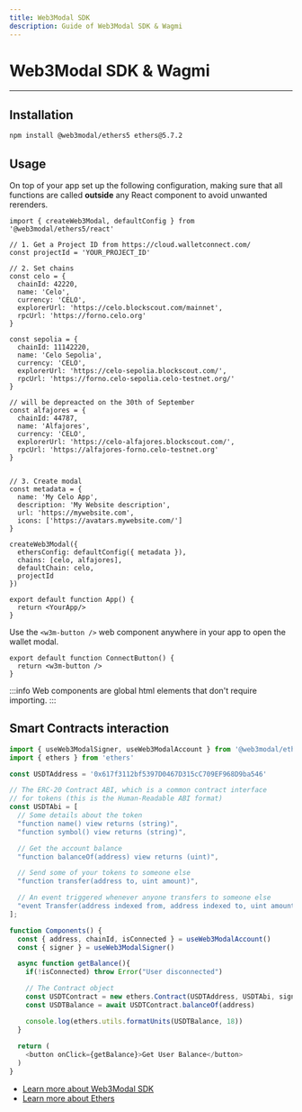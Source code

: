 ```yaml
---
title: Web3Modal SDK
description: Guide of Web3Modal SDK & Wagmi
---
```


# Web3Modal SDK & Wagmi

---

## Installation

```bash npm2yarn
npm install @web3modal/ethers5 ethers@5.7.2
```

## Usage

On top of your app set up the following configuration, making sure that all functions are called **outside** any React component to avoid unwanted rerenders.

```tsx
import { createWeb3Modal, defaultConfig } from '@web3modal/ethers5/react'

// 1. Get a Project ID from https://cloud.walletconnect.com/ 
const projectId = 'YOUR_PROJECT_ID'

// 2. Set chains
const celo = {
  chainId: 42220,
  name: 'Celo',
  currency: 'CELO',
  explorerUrl: 'https://celo.blockscout.com/mainnet',
  rpcUrl: 'https://forno.celo.org'
}

const sepolia = {
  chainId: 11142220,
  name: 'Celo Sepolia',
  currency: 'CELO',
  explorerUrl: 'https://celo-sepolia.blockscout.com/',
  rpcUrl: 'https://forno.celo-sepolia.celo-testnet.org/'
}

// will be depreacted on the 30th of September
const alfajores = {
  chainId: 44787,
  name: 'Alfajores',
  currency: 'CELO',
  explorerUrl: 'https://celo-alfajores.blockscout.com/',
  rpcUrl: 'https://alfajores-forno.celo-testnet.org'
}


// 3. Create modal
const metadata = {
  name: 'My Celo App',
  description: 'My Website description',
  url: 'https://mywebsite.com',
  icons: ['https://avatars.mywebsite.com/']
}

createWeb3Modal({
  ethersConfig: defaultConfig({ metadata }),
  chains: [celo, alfajores],
  defaultChain: celo,
  projectId
})

export default function App() {
  return <YourApp/>
}
```

Use the `<w3m-button />` web component anywhere in your app to open the wallet modal.

```tsx
export default function ConnectButton() {
  return <w3m-button />
}
```

:::info
Web components are global html elements that don't require importing.
:::

## Smart Contracts interaction

```ts
import { useWeb3ModalSigner, useWeb3ModalAccount } from '@web3modal/ethers5/react'
import { ethers } from 'ethers'

const USDTAddress = '0x617f3112bf5397D0467D315cC709EF968D9ba546'

// The ERC-20 Contract ABI, which is a common contract interface
// for tokens (this is the Human-Readable ABI format)
const USDTAbi = [
  // Some details about the token
  "function name() view returns (string)",
  "function symbol() view returns (string)",

  // Get the account balance
  "function balanceOf(address) view returns (uint)",

  // Send some of your tokens to someone else
  "function transfer(address to, uint amount)",

  // An event triggered whenever anyone transfers to someone else
  "event Transfer(address indexed from, address indexed to, uint amount)"
];

function Components() {
  const { address, chainId, isConnected } = useWeb3ModalAccount()
  const { signer } = useWeb3ModalSigner()

  async function getBalance(){
    if(!isConnected) throw Error("User disconnected")

    // The Contract object
    const USDTContract = new ethers.Contract(USDTAddress, USDTAbi, signer)
    const USDTBalance = await USDTContract.balanceOf(address)

    console.log(ethers.utils.formatUnits(USDTBalance, 18))
  }
  
  return (
    <button onClick={getBalance}>Get User Balance</button>
  )
}
```
- [Learn more about Web3Modal SDK](https://docs.walletconnect.com/web3modal/about)
- [Learn more about Ethers](https://docs.ethers.org/v5/getting-started/)